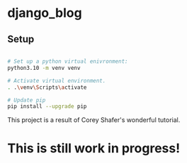 # django_blog

## Setup

```bash

# Set up a python virtual enivronment:
python3.10 -m venv venv

# Activate virtual environment.
. .\venv\Scripts\activate

# Update pip
pip install --upgrade pip
```

This project is a result of Corey Shafer's wonderful tutorial.

# This is still work in progress!
